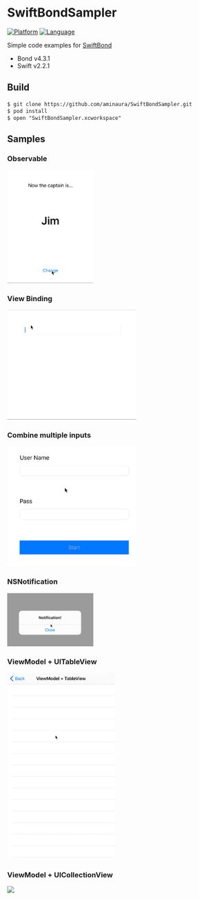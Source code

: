 # SwiftBondSampler

[![Platform](http://img.shields.io/badge/platform-ios-blue.svg?style=flat
)](https://developer.apple.com/iphone/index.action)
[![Language](http://img.shields.io/badge/language-swift-brightgreen.svg?style=flat
)](https://developer.apple.com/swift)

Simple code examples for [SwiftBond](https://github.com/SwiftBond/Bond)
- Bond v4.3.1
- Swift v2.2.1

## Build
```
$ git clone https://github.com/aminaura/SwiftBondSampler.git
$ pod install
$ open "SwiftBondSampler.xcworkspace"
```

## Samples

### Observable
<img src="Gif/Observable.gif" width="200">

### View Binding
<img src="Gif/ViewBinding.gif" width="300">

### Combine multiple inputs
<img src="Gif/Combine.gif" width="300">

### NSNotification
<img src="Gif/Notif.gif" width="200">

### ViewModel + UITableView
<img src="Gif/TableView.gif" width="250">

### ViewModel + UICollectionView
<img src="Gif/Collection.gif" width="250">
